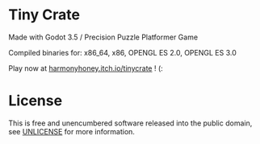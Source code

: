 # Tiny Crate
Made with Godot 3.5 / Precision Puzzle Platformer Game

Compiled binaries for:
x86_64, x86, OPENGL ES 2.0, OPENGL ES 3.0

Play now at [harmonyhoney.itch.io/tinycrate](https://harmonyhoney.itch.io/tinycrate) ! (:

# License
This is free and unencumbered software released into the public domain, see [UNLICENSE](UNLICENSE) for more information.
